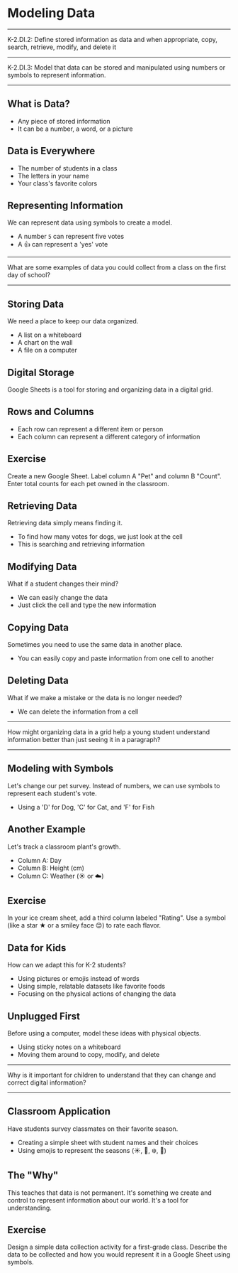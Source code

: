 # Modeling Data

---

K-2.DI.2: Define stored information as data and when appropriate, copy, search, retrieve, modify, and delete it

---

K-2.DI.3: Model that data can be stored and manipulated using numbers or symbols to represent information.

---

## What is Data?

- Any piece of stored information
- It can be a number, a word, or a picture

## Data is Everywhere

- The number of students in a class
- The letters in your name
- Your class's favorite colors

## Representing Information

We can represent data using symbols to create a model.

- A number `5` can represent five votes
- A 👍 can represent a 'yes' vote

---

What are some examples of data you could collect from a class on the first day of school?

---

## Storing Data

We need a place to keep our data organized.

- A list on a whiteboard
- A chart on the wall
- A file on a computer

## Digital Storage

Google Sheets is a tool for storing and organizing data in a digital grid.

## Rows and Columns

- Each row can represent a different item or person
- Each column can represent a different category of information

## Exercise

Create a new Google Sheet. Label column A "Pet" and column B "Count". Enter total counts for each pet owned in the classroom.

## Retrieving Data

Retrieving data simply means finding it.

- To find how many votes for dogs, we just look at the cell
- This is searching and retrieving information

## Modifying Data

What if a student changes their mind?

- We can easily change the data
- Just click the cell and type the new information

## Copying Data

Sometimes you need to use the same data in another place.

- You can easily copy and paste information from one cell to another

## Deleting Data

What if we make a mistake or the data is no longer needed?

- We can delete the information from a cell

---

How might organizing data in a grid help a young student understand information better than just seeing it in a paragraph?

---

## Modeling with Symbols

Let's change our pet survey. Instead of numbers, we can use symbols to represent each student's vote.

- Using a 'D' for Dog, 'C' for Cat, and 'F' for Fish

## Another Example

Let's track a classroom plant's growth.

- Column A: Day
- Column B: Height (cm)
- Column C: Weather (☀️ or ☁️)

## Exercise

In your ice cream sheet, add a third column labeled "Rating". Use a symbol (like a star ★ or a smiley face 😊) to rate each flavor.

## Data for Kids

How can we adapt this for K-2 students?

- Using pictures or emojis instead of words
- Using simple, relatable datasets like favorite foods
- Focusing on the physical actions of changing the data

## Unplugged First

Before using a computer, model these ideas with physical objects.

- Using sticky notes on a whiteboard
- Moving them around to copy, modify, and delete

---

Why is it important for children to understand that they can change and correct digital information?

---

## Classroom Application

Have students survey classmates on their favorite season.

- Creating a simple sheet with student names and their choices
- Using emojis to represent the seasons (☀️, 🍂, ❄️, 🌷)

## The "Why"

This teaches that data is not permanent. It's something we create and control to represent information about our world. It's a tool for understanding.

## Exercise

Design a simple data collection activity for a first-grade class. Describe the data to be collected and how you would represent it in a Google Sheet using symbols.
